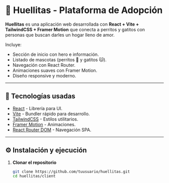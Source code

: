 # 🐾 Huellitas - Plataforma de Adopción

**Huellitas** es una aplicación web desarrollada con **React + Vite + TailwindCSS + Framer Motion** que conecta a perritos y gatitos con personas que buscan darles un hogar lleno de amor.  

Incluye:
- Sección de inicio con hero e información.
- Listado de mascotas (perritos 🐶 y gatitos 🐱).
- Navegación con React Router.
- Animaciones suaves con Framer Motion.
- Diseño responsive y moderno.

---

## 🚀 Tecnologías usadas

- [React](https://react.dev/) - Librería para UI.
- [Vite](https://vitejs.dev/) - Bundler rápido para desarrollo.
- [TailwindCSS](https://tailwindcss.com/) - Estilos utilitarios.
- [Framer Motion](https://www.framer.com/motion/) - Animaciones.
- [React Router DOM](https://reactrouter.com/) - Navegación SPA.

---

## ⚙️ Instalación y ejecución

1. **Clonar el repositorio**
   ```bash
   git clone https://github.com/tuusuario/huellitas.git
   cd huellitas/client

